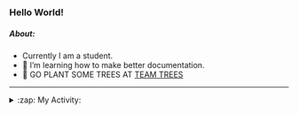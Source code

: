 ### Hello World!

##### About:
- Currently I am a student.
- 🌱 I’m learning how to make better documentation.
- 🌱 GO PLANT SOME TREES AT [TEAM TREES](https://teamtrees.org/)

---
<details>
  <summary>:zap: My Activity:</summary>
  
<!--START_SECTION:waka-->
![Code Time](http://img.shields.io/badge/Code%20Time-1%2C123%20hrs%2015%20mins-blue)

**I'm a Night 🦉** 

```text
🌞 Morning                1692 commits        ███░░░░░░░░░░░░░░░░░░░░░░   10.01 % 
🌆 Daytime                5680 commits        ████████░░░░░░░░░░░░░░░░░   33.59 % 
🌃 Evening                4793 commits        ███████░░░░░░░░░░░░░░░░░░   28.34 % 
🌙 Night                  4746 commits        ███████░░░░░░░░░░░░░░░░░░   28.06 % 
```
📅 **I'm Most Productive on Wednesday** 

```text
Monday                   2413 commits        ████░░░░░░░░░░░░░░░░░░░░░   14.27 % 
Tuesday                  2131 commits        ███░░░░░░░░░░░░░░░░░░░░░░   12.60 % 
Wednesday                4058 commits        ██████░░░░░░░░░░░░░░░░░░░   24.00 % 
Thursday                 2254 commits        ███░░░░░░░░░░░░░░░░░░░░░░   13.33 % 
Friday                   1688 commits        ██░░░░░░░░░░░░░░░░░░░░░░░   09.98 % 
Saturday                 1487 commits        ██░░░░░░░░░░░░░░░░░░░░░░░   08.79 % 
Sunday                   2880 commits        ████░░░░░░░░░░░░░░░░░░░░░   17.03 % 
```


📊 **This Week I Spent My Time On** 

```text
🔥 Editors: 
VS Code                  2 hrs 19 mins       █████████████████████████   100.00 % 

🐱‍💻 Projects: 
praise                   1 hr 48 mins        ███████████████████░░░░░░   77.88 % 
discord-bot              30 mins             █████░░░░░░░░░░░░░░░░░░░░   21.59 % 
CSF22                    0 secs              ░░░░░░░░░░░░░░░░░░░░░░░░░   00.53 % 
```


 Last Updated on 18/05/2023 14:08:02 UTC
<!--END_SECTION:waka-->
</details>
